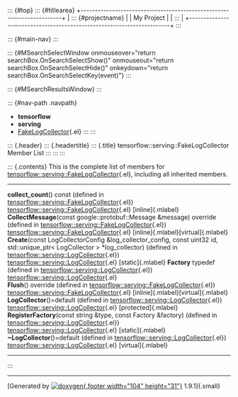 ::: {#top}
::: {#titlearea}
+-----------------------------------------------------------------------+
| ::: {#projectname}                                                    |
| My Project                                                            |
| :::                                                                   |
+-----------------------------------------------------------------------+
:::

::: {#main-nav}
:::

::: {#MSearchSelectWindow onmouseover="return searchBox.OnSearchSelectShow()" onmouseout="return searchBox.OnSearchSelectHide()" onkeydown="return searchBox.OnSearchSelectKey(event)"}
:::

::: {#MSearchResultsWindow}
:::

::: {#nav-path .navpath}
-   **tensorflow**
-   **serving**
-   [FakeLogCollector](classtensorflow_1_1serving_1_1FakeLogCollector.html){.el}
:::
:::

::: {.header}
::: {.headertitle}
::: {.title}
tensorflow::serving::FakeLogCollector Member List
:::
:::
:::

::: {.contents}
This is the complete list of members for
[tensorflow::serving::FakeLogCollector](classtensorflow_1_1serving_1_1FakeLogCollector.html){.el},
including all inherited members.

  ------------------------------------------------------------------------------------------------------------------------------------------------------------------------------------------------------------------------------------------- --------------------------------------------------------------------------------------------------- -------------------------------------
  **collect\_count**() const (defined in [tensorflow::serving::FakeLogCollector](classtensorflow_1_1serving_1_1FakeLogCollector.html){.el})                                                                                                   [tensorflow::serving::FakeLogCollector](classtensorflow_1_1serving_1_1FakeLogCollector.html){.el}   [inline]{.mlabel}
  **CollectMessage**(const google::protobuf::Message &message) override (defined in [tensorflow::serving::FakeLogCollector](classtensorflow_1_1serving_1_1FakeLogCollector.html){.el})                                                        [tensorflow::serving::FakeLogCollector](classtensorflow_1_1serving_1_1FakeLogCollector.html){.el}   [inline]{.mlabel}[virtual]{.mlabel}
  **Create**(const LogCollectorConfig &log\_collector\_config, const uint32 id, std::unique\_ptr\< LogCollector \> \*log\_collector) (defined in [tensorflow::serving::LogCollector](classtensorflow_1_1serving_1_1LogCollector.html){.el})   [tensorflow::serving::LogCollector](classtensorflow_1_1serving_1_1LogCollector.html){.el}           [static]{.mlabel}
  **Factory** typedef (defined in [tensorflow::serving::LogCollector](classtensorflow_1_1serving_1_1LogCollector.html){.el})                                                                                                                  [tensorflow::serving::LogCollector](classtensorflow_1_1serving_1_1LogCollector.html){.el}           
  **Flush**() override (defined in [tensorflow::serving::FakeLogCollector](classtensorflow_1_1serving_1_1FakeLogCollector.html){.el})                                                                                                         [tensorflow::serving::FakeLogCollector](classtensorflow_1_1serving_1_1FakeLogCollector.html){.el}   [inline]{.mlabel}[virtual]{.mlabel}
  **LogCollector**()=default (defined in [tensorflow::serving::LogCollector](classtensorflow_1_1serving_1_1LogCollector.html){.el})                                                                                                           [tensorflow::serving::LogCollector](classtensorflow_1_1serving_1_1LogCollector.html){.el}           [protected]{.mlabel}
  **RegisterFactory**(const string &type, const Factory &factory) (defined in [tensorflow::serving::LogCollector](classtensorflow_1_1serving_1_1LogCollector.html){.el})                                                                      [tensorflow::serving::LogCollector](classtensorflow_1_1serving_1_1LogCollector.html){.el}           [static]{.mlabel}
  **\~LogCollector**()=default (defined in [tensorflow::serving::LogCollector](classtensorflow_1_1serving_1_1LogCollector.html){.el})                                                                                                         [tensorflow::serving::LogCollector](classtensorflow_1_1serving_1_1LogCollector.html){.el}           [virtual]{.mlabel}
  ------------------------------------------------------------------------------------------------------------------------------------------------------------------------------------------------------------------------------------------- --------------------------------------------------------------------------------------------------- -------------------------------------
:::

------------------------------------------------------------------------

[Generated by [![doxygen](doxygen.svg){.footer width="104"
height="31"}](https://www.doxygen.org/index.html) 1.9.1]{.small}
